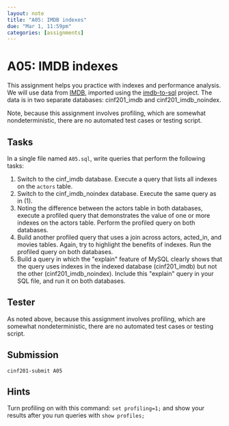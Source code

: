 ```yaml
---
layout: note
title: "A05: IMDB indexes"
due: "Mar 1, 11:59pm"
categories: [assignments]
---
```


# A05: IMDB indexes

This assignment helps you practice with indexes and performance analysis. We will use data from [IMDB](http://www.imdb.com/), imported using the [imdb-to-sql](https://github.com/ameerkat/imdb-to-sql) project. The data is in two separate databases: cinf201\_imdb and cinf201\_imdb\_noindex.

Note, because this assignment involves profiling, which are somewhat nondeterministic, there are no automated test cases or testing script.

## Tasks

In a single file named `A05.sql`, write queries that perform the following tasks:

1. Switch to the cinf\_imdb database. Execute a query that lists all indexes on the `actors` table.
2. Switch to the cinf\_imdb\_noindex database. Execute the same query as in (1).
3. Noting the difference between the actors table in both databases, execute a profiled query that demonstrates the value of one or more indexes on the actors table. Perform the profiled query on both databases.
4. Build another profiled query that uses a join across actors, acted\_in, and movies tables. Again, try to highlight the benefits of indexes. Run the profiled query on both databases.
5. Build a query in which the "explain" feature of MySQL clearly shows that the query uses indexes in the indexed database (cinf201\_imdb) but not the other (cinf201\_imdb\_noindex). Include this "explain" query in your SQL file, and run it on both databases.

## Tester

As noted above, because this assignment involves profiling, which are somewhat nondeterministic, there are no automated test cases or testing script.

## Submission

~~~
cinf201-submit A05
~~~

## Hints

Turn profiling on with this command: `set profiling=1;` and show your results after you run queries with `show profiles;`

